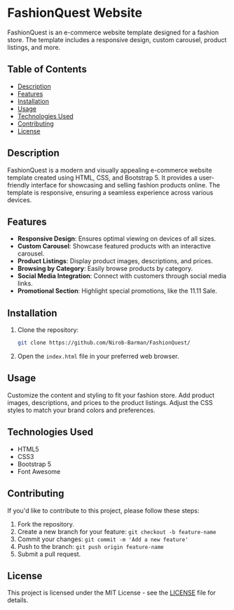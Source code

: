 # FashionQuest Website

FashionQuest is an e-commerce website template designed for a fashion store. The template includes a responsive design, custom carousel, product listings, and more.

## Table of Contents

- [Description](#description)
- [Features](#features)
- [Installation](#installation)
- [Usage](#usage)
- [Technologies Used](#technologies-used)
- [Contributing](#contributing)
- [License](#license)

## Description

FashionQuest is a modern and visually appealing e-commerce website template created using HTML, CSS, and Bootstrap 5. It provides a user-friendly interface for showcasing and selling fashion products online. The template is responsive, ensuring a seamless experience across various devices.

## Features

- **Responsive Design**: Ensures optimal viewing on devices of all sizes.
- **Custom Carousel**: Showcase featured products with an interactive carousel.
- **Product Listings**: Display product images, descriptions, and prices.
- **Browsing by Category**: Easily browse products by category.
- **Social Media Integration**: Connect with customers through social media links.
- **Promotional Section**: Highlight special promotions, like the 11.11 Sale.

## Installation

1. Clone the repository:

   ```bash
   git clone https://github.com/Nirob-Barman/FashionQuest/

2. Open the `index.html` file in your preferred web browser.

## Usage

Customize the content and styling to fit your fashion store. Add product images, descriptions, and prices to the product listings. Adjust the CSS styles to match your brand colors and preferences.

## Technologies Used

- HTML5
- CSS3
- Bootstrap 5
- Font Awesome

## Contributing

If you'd like to contribute to this project, please follow these steps:

1. Fork the repository.
2. Create a new branch for your feature: `git checkout -b feature-name`
3. Commit your changes: `git commit -m 'Add a new feature'`
4. Push to the branch: `git push origin feature-name`
5. Submit a pull request.

## License

This project is licensed under the MIT License - see the [LICENSE](LICENSE) file for details.